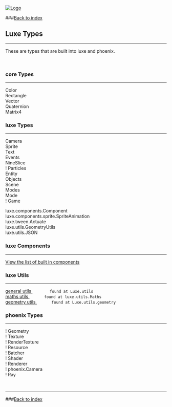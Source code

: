 
[![Logo](http://luxeengine.com/images/logo.png)](index.html)
  
###[Back to index](index.html#docs)

## Luxe Types
---
These are types that are built into luxe and phoenix.

&nbsp;   

### core Types
---

Color   
Rectangle   
Vector   
Quaternion   
Matrix4   

### luxe Types
---

Camera       
Sprite    
Text    
Events    
NineSlice    
! Particles    
Entity    
Objects    
Scene    
Modes    
Mode    
! Game    

luxe.components.Component   
luxe.components.sprite.SpriteAnimation   
luxe.tween.Actuate    
luxe.utils.GeometryUtils   
luxe.utils.JSON    

### luxe Components
---

[View the list of built in components](components.html)   


### luxe Utils
---

[ general utils ](luxe.utils.Utils.html)  &emsp; &emsp; &emsp; `found at Luxe.utils`   
[ maths utils ](luxe.utils.Maths.html)  &emsp;&emsp;&emsp; `found at luxe.utils.Maths`      
[ geometry utils ](luxe.utils.GeometryUtils.html) &emsp;&emsp;&emsp; `found at Luxe.utils.geometry`   


### phoenix Types
---

! Geometry    
! Texture    
! RenderTexture    
! Resource    
! Batcher    
! Shader    
! Renderer   
! phoenix.Camera    
! Ray    

&nbsp;
&nbsp;
&nbsp;

---  
###[Back to index](index.html#docs)

&nbsp;   
&nbsp;   
